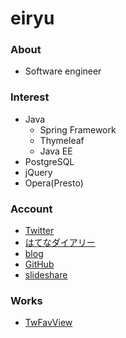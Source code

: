 eiryu
=======================


### About
- Software engineer

### Interest
- Java
    - Spring Framework
    - Thymeleaf
    - Java EE
- PostgreSQL
- jQuery
- Opera(Presto)

### Account
- [Twitter](http://twitter.com/eiryu)
- [はてなダイアリー](http://d.hatena.ne.jp/eiryu9)
- [blog](http://blog.eiryu.com)
- [GitHub](https://github.com/eiryu)
- [slideshare](http://www.slideshare.net/eiryu)

### Works
- [TwFavView](http://twfavview.excale.net) 
